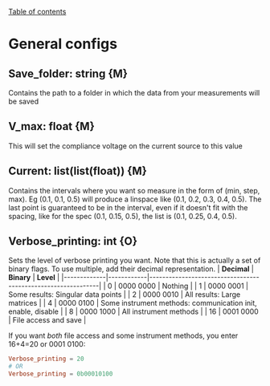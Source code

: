 [Table of contents](../readme.md)
# General configs
## Save_folder: string {M}
Contains the path to a folder in which the data from your measurements will be saved

## V_max: float {M}
This will set the compliance voltage on the current source to this value

## Current: list(list(float)) {M}
Contains the intervals where you want so measure in the form of (min, step, max). Eg (0.1, 0.1, 0.5) will produce a linspace like (0.1, 0.2, 0.3, 0.4, 0.5). The last point is guaranteed to be in the interval, even if it doesn't fit with the spacing, like for the spec (0.1, 0.15, 0.5), the list is (0.1, 0.25, 0.4, 0.5).

## Verbose_printing: int {O}
Sets the level of verbose printing you want. Note that this is actually a set of binary flags. To use multiple, add their decimal representation.
| **Decimal** | **Binary** | **Level**                                                    |
|-------------|------------|--------------------------------------------------------------|
| 0           | 0000 0000  | Nothing                                                      |
| 1           | 0000 0001  | Some results: Singular data points                           |
| 2           | 0000 0010  | All results: Large matrices                                  |
| 4           | 0000 0100  | Some instrument methods: communication init, enable, disable |
| 8           | 0000 1000  | All instrument methods                                       |
| 16          | 0001 0000  | File access and save                                         |

If you want *both* file access and some instrument methods, you enter 16+4=20 or 0001 0100:

```toml
Verbose_printing = 20
# OR
Verbose_printing = 0b00010100
```